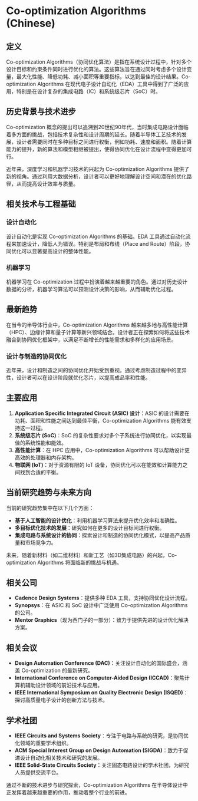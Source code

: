 # Co-optimization Algorithms (Chinese)

## 定义
Co-optimization Algorithms（协同优化算法）是指在系统设计过程中，针对多个设计目标和约束条件同时进行优化的算法。这些算法旨在通过同时考虑多个设计变量，最大化性能、降低功耗、减小面积等重要指标，以达到最佳的设计结果。Co-optimization Algorithms 在现代电子设计自动化（EDA）工具中得到了广泛的应用，特别是在设计复杂的集成电路（IC）和系统级芯片（SoC）时。

## 历史背景与技术进步
Co-optimization 概念的提出可以追溯到20世纪90年代，当时集成电路设计面临着多方面的挑战，包括技术复杂性和设计周期的延长。随着半导体工艺技术的发展，设计者需要同时在多种目标之间进行权衡，例如功耗、速度和面积。随着计算能力的提升，新的算法和模型相继被提出，使得协同优化在设计流程中变得更加可行。

近年来，深度学习和机器学习技术的兴起为 Co-optimization Algorithms 提供了新的视角。通过利用大数据分析，设计者可以更好地理解设计空间和潜在的优化路径，从而提高设计效率与质量。

## 相关技术与工程基础
### 设计自动化
设计自动化是实现 Co-optimization Algorithms 的基础。EDA 工具通过自动化流程来加速设计，降低人为错误。特别是布局和布线（Place and Route）阶段，协同优化可以显著提高设计的整体性能。

### 机器学习
机器学习在 Co-optimization 过程中扮演着越来越重要的角色。通过对历史设计数据的分析，机器学习算法可以预测设计决策的影响，从而辅助优化过程。

## 最新趋势
在当今的半导体行业中，Co-optimization Algorithms 越来越多地与高性能计算（HPC）、边缘计算和量子计算等新兴领域结合。设计者正在探索如何将这些技术融合到协同优化框架中，以满足不断增长的性能需求和多样化的应用场景。

### 设计与制造的协同优化
近年来，设计和制造之间的协同优化开始受到重视。通过考虑制造过程中的变异性，设计者可以在设计阶段就优化芯片，以提高成品率和性能。

## 主要应用
1. **Application Specific Integrated Circuit (ASIC) 设计**：ASIC 的设计需要在功耗、面积和性能之间达到最佳平衡，Co-optimization Algorithms 能有效支持这一过程。
2. **系统级芯片 (SoC)**：SoC 的复杂性要求对多个子系统进行协同优化，以实现最佳的系统性能和能效。
3. **高性能计算**：在 HPC 应用中，Co-optimization Algorithms 可以帮助设计更高效的处理器和内存架构。
4. **物联网 (IoT)**：对于资源有限的 IoT 设备，协同优化可以在能效和计算能力之间找到合适的平衡。

## 当前研究趋势与未来方向
当前的研究趋势集中在以下几个方面：
- **基于人工智能的设计优化**：利用机器学习算法来提升优化效率和准确性。
- **多目标优化技术的发展**：研究如何在更多的设计目标间进行权衡。
- **集成电路与系统设计的协同**：探索设计和制造的协同优化模式，以提高产品质量和市场竞争力。

未来，随着新材料（如二维材料）和新工艺（如3D集成电路）的兴起，Co-optimization Algorithms 将面临新的挑战与机遇。

## 相关公司
- **Cadence Design Systems**：提供多种 EDA 工具，支持协同优化设计流程。
- **Synopsys**：在 ASIC 和 SoC 设计中广泛使用 Co-optimization Algorithms 的公司。
- **Mentor Graphics**（现为西门子的一部分）：致力于提供先进的设计优化解决方案。

## 相关会议
- **Design Automation Conference (DAC)**：关注设计自动化的国际盛会，涵盖 Co-optimization 的最新研究。
- **International Conference on Computer-Aided Design (ICCAD)**：聚焦计算机辅助设计领域的前沿技术与应用。
- **IEEE International Symposium on Quality Electronic Design (ISQED)**：探讨高质量电子设计的创新方法与技术。

## 学术社团
- **IEEE Circuits and Systems Society**：专注于电路与系统的研究，是协同优化领域的重要学术组织。
- **ACM Special Interest Group on Design Automation (SIGDA)**：致力于促进设计自动化相关技术和研究的发展。
- **IEEE Solid-State Circuits Society**：关注固态电路设计的学术社团，为研究人员提供交流平台。

通过不断的技术进步与研究探索，Co-optimization Algorithms 在半导体设计中正发挥着越来越重要的作用，推动着整个行业的前进。